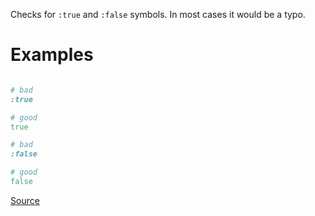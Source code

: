 
Checks for `:true` and `:false` symbols.
In most cases it would be a typo.

# Examples

```ruby

# bad
:true

# good
true

# bad
:false

# good
false
```

[Source](http://www.rubydoc.info/gems/rubocop/RuboCop/Cop/Lint/BooleanSymbol)